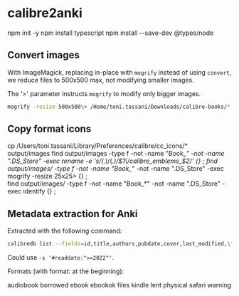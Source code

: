# calibre2anki

npm init -y
npm install typescript
npm install --save-dev @types/node

## Convert images
With ImageMagick, replacing in-place with `mogrify` instead of using `convert`, we reduce files to 500x500 max, not modifying smaller images.

The '>' parameter instructs `mogrify` to modify only bigger images.

```bash
mogrify -resize 500x500\> /Home/toni.tassani/Downloads/calibre-books/*
```

## Copy format icons
cp /Users/toni.tassani/Library/Preferences/calibre/cc_icons/* output/images
find output/images -type f -not -name "Book_*" -not -name ".DS_Store" -exec rename -e 's/(.*)\/(.*)/$1\/calibre_emblems_$2/' {}  \;
find output/images/ -type f -not -name "Book_*" -not -name ".DS_Store" -exec  mogrify -resize 25x25\> {} \;  
find output/images/ -type f -not -name "Book_*" -not -name ".DS_Store" -exec  identify {} \;  


## Metadata extraction for Anki

Extracted with the following command:

```bash
calibredb list --fields=id,title,authors,pubdate,cover,last_modified,\*readdate,rating,tags,\*comments -s '#read:"Yes"' --for-machine --sort-by last_modified > data/calibre_books.json
```

Could use `-s '#readdate:">=2022"'`.

Formats (with format: at the beginning):

audiobook
borrowed
ebook
ebookok
files
kindle
lent
physical
safari
warning